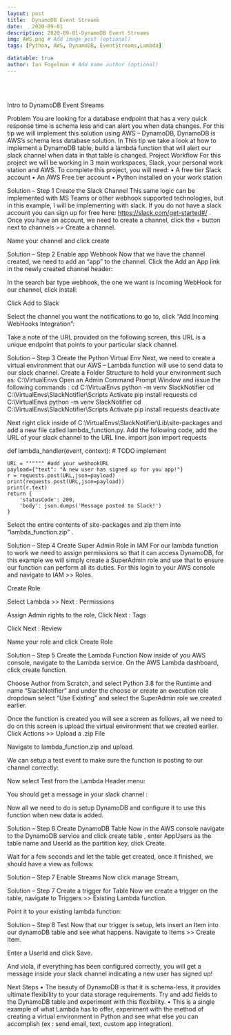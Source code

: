 ```yaml
---
layout: post
title:  DynamoDB Event Streams
date:   2020-09-01
description: 2020-09-01-DynamoDB Event Streams
img: AWS.png # Add image post (optional)
tags: [Python, AWS, DynamoDB, EventStreams,Lambda]

datatable: true
author: Ian Fogelman # Add name author (optional)
---
```


<meta property="og:title" content="DynamoDB Event Streams">
<meta property="og:description" content="A blog by Ian Fogelman.">
<meta property="og:image" content="https://repository-images.githubusercontent.com/190807493/a3610e80-bed1-11e9-87ac-2a4f0aa3b2ee">
<meta property="og:url" content="https://repository-images.githubusercontent.com/190807493/a3610e80-bed1-11e9-87ac-2a4f0aa3b2ee">

<br>
<br>

Intro to DynamoDB Event Streams

Problem
You are looking for a database endpoint that has a very quick response time is schema less and can alert you when data changes. For this tip we will implement this solution using AWS – DynamoDB, DynamoDB is AWS’s schema less database solution. In This tip we take a look at how to implement a DynamoDB table, build a lambda function that will alert our slack channel when data in that table is changed.
Project Workflow
For this project we will be working in 3 main workspaces, Slack, your personal work station and AWS.
To complete this project, you will need:
•	A free tier Slack account
•	An AWS Free tier account
•	Python installed on your work station
 

Solution – Step 1 Create the Slack Channel
This same logic can be implemented with MS Teams or other webhook supported technologies, but in this example, I will be implementing with slack. If you do not have a slack account you can sign up for free here: https://slack.com/get-started#/ . Once you have an account, we need to create a channel, click the + button next to channels >> Create a 
channel. 

 

Name your channel and click create 
 

Solution – Step 2 Enable app Webhook
Now that we have the channel created, we need to add an “app” to the channel. Click the Add an App link in the newly created channel header:

 

In the search bar type webhook, the one we want is Incoming WebHook for our channel, click install: 

 






Click Add to Slack
 

Select the channel you want the notifications to go to, click “Add Incoming WebHooks Integration”:
 
Take a note of the URL provided on the following screen, this URL is a unique endpoint that points to your particular slack channel. 

 


Solution – Step 3 Create the Python Virtual Env
Next, we need to create a virtual environment that our AWS – Lambda function will use to send data to our slack channel. Create a Folder Structure to hold your environment such as: 
C:\VirtualEnvs 
Open an Admin Command Prompt Window and issue the following commands :
cd C:\VirtualEnvs
python -m venv SlackNotifier
cd C:\VirtualEnvs\SlackNotifier\Scripts
Activate
pip install requests
cd C:\VirtualEnvs
python -m venv SlackNotifier
cd C:\VirtualEnvs\SlackNotifier\Scripts
Activate
pip install requests
deactivate

 

Next right click inside of C:\VirtualEnvs\SlackNotifier\Lib\site-packages and add a new file called lambda_function.py.
Add the following code, add the URL of your slack channel to the URL line.
import json
import requests

def lambda_handler(event, context):
    # TODO implement
    
    URL = """""" #add your webhookURL
    payload={"text": "A new user has signed up for you app!"}
    r = requests.post(URL,json=payload)
    print(requests.post(URL,json=payload))
    print(r.text)
    return {
        'statusCode': 200,
        'body': json.dumps('Message posted to Slack!')
    }


Select the entire contents of site-packages and zip them into “lambda_function.zip” .

 
Solution – Step 4 Create Super Admin Role in IAM
For our lambda function to work we need to assign permissions so that it can access DynamoDB, for this example we will simply create a SuperAdmin role and use that to ensure our function can perform all its duties.
For this login to your AWS console and navigate to IAM >> Roles.
 

Create Role
 

Select Lambda  >> Next : Permissions
 
Assign Admin rights to the role, Click Next : Tags
 
Click Next : Review
 

Name your role and click Create Role
 

Solution – Step 5 Create the Lambda Function
Now inside of you AWS console, navigate to the Lambda service. On the AWS Lambda dashboard, click create function.
 

Choose Author from Scratch, and select Python 3.8 for the Runtime and name “SlackNotifier” and under the choose or create an execution role dropdown select “Use Existing” and select the SuperAdmin role we created earlier.
 
Once the function is created you will see a screen as follows, all we need to do on this screen is upload the virtual environment that we created earlier.
Click Actions >> Upload a .zip File
 

Navigate to lambda_function.zip and upload.
 

 

 

 

We can setup a test event to make sure the function is posting to our channel correctly:
 
 

Now select Test from the Lambda Header menu:
 

You should get a message in your slack channel :
 

Now all we need to do is setup DynamoDB and configure it to use this function when new data is added.



Solution – Step 6 Create DynamoDB Table
Now in the AWS console navigate to the DynamoDB service and click create table , enter AppUsers as the table name and UserId as the partition key, click Create.
 
Wait for a few seconds and let the table get created, once it finished, we should have a view as follows: 
 
Solution – Step 7 Enable Streams
Now click manage Stream, 

 



Solution – Step 7 Create a trigger for Table
Now we create a trigger on the table, navigate to Triggers >> Existing Lambda function.
 
Point it to your existing lambda function:
 

 


Solution – Step 8 Test
Now that our trigger is setup, lets insert an Item into our dynamoDB table and see what happens.
Navigate to Items >> Create Item.
 

Enter a UserId and click Save.
 
And viola, if everything has been configured correctly, you will get a message inside your slack channel indicating a new user has signed up!
 

Next Steps
•	The beauty of DynamoDB is that it is schema-less, it provides ultimate flexibility to your data storage requirements. Try and add fields to the DynamoDB table and experiment with this flexibility.
•	This is a single example of what Lambda has to offer, experiment with the method of creating a virtual environment in Python and see what else you can accomplish (ex : send email, text, custom app integration).

